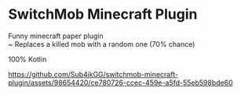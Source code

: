 # SwitchMob Minecraft Plugin
Funny minecraft paper plugin  
~ Replaces a killed mob with a random one (70% chance)  

100% Kotlin

https://github.com/Sub4ikGG/switchmob-minecraft-plugin/assets/98654420/ce780726-ccec-459e-a5fd-55eb598bde60

